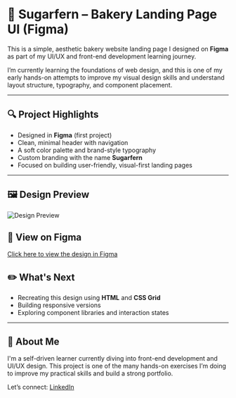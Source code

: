 # 🍞 Sugarfern – Bakery Landing Page UI (Figma)

This is a simple, aesthetic bakery website landing page I designed on **Figma** as part of my UI/UX and front-end development learning journey.

I’m currently learning the foundations of web design, and this is one of my early hands-on attempts to improve my visual design skills and understand layout structure, typography, and component placement.

---

## 🔍 Project Highlights

- Designed in **Figma** (first project)
- Clean, minimal header with navigation
- A soft color palette and brand-style typography
- Custom branding with the name **Sugarfern**
- Focused on building user-friendly, visual-first landing pages

---

## 🖼️ Design Preview

![Design Preview](Bakers-Website.png)



## 🔗 View on Figma

[Click here to view the design in Figma](https://www.figma.com/design/DfFbRj1qeS2XbybsSF7nOM/Bakers-Website?node-id=0-1&t=xNh9fGsrUvr6AKsj-1)



## ✏️ What's Next

- Recreating this design using **HTML** and **CSS Grid**
- Building responsive versions
- Exploring component libraries and interaction states

---

## 📌 About Me

I'm a self-driven learner currently diving into front-end development and UI/UX design. This project is one of the many hands-on exercises I’m doing to improve my practical skills and build a strong portfolio.

Let’s connect: [LinkedIn](www.linkedin.com/in/rishika-singh-66003227a)

